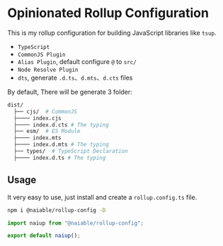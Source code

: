# Opinionated Rollup Configuration

This is my rollup configuration for building JavaScript libraries like `tsup`.

- `TypeScript`
- `CommonJS Plugin`
- `Alias Plugin`, default configure `@` to `src/`
- `Node Resolve Plugin`
- `dts`, generate `.d.ts`、`d.mts`、`d.cts` files

By default, There will be generate 3 folder:

```bash
dist/
  ├── cjs/  # CommonJS
  ├──── index.cjs
  ├──── index.d.cts # The typing
  ├── esm/  # ES Module
  ├──── index.mts
  ├──── index.d.mts # The typing
  ├── types/  # TypeScript Declaration
  ├──── index.d.ts # The typing

```

## Usage

It very easy to use, just install and create a `rollup.config.ts` file.

```bash
npm i @naiable/rollup-config -D
```

```ts
import naiup from "@naiable/rollup-config";

export default naiup();
```
